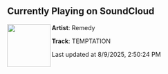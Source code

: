 ## Currently Playing on SoundCloud

[<img align="left" width="100" src="https://i1.sndcdn.com/artworks-C0RQYyLuE6TLtbuw-vuG9fg-t500x500.jpg">](https://soundcloud.com/rickyremedy/temptation?in=saxurn/sets/holomaxxing)

**Artist**: Remedy 

**Track**: TEMPTATION

Last updated at 8/9/2025, 2:50:24 PM
